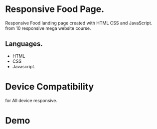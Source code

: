 # Responsive Food Page.

Responsive Food landing page created with HTML CSS and JavaScript. from 10 responsive mega website course.

## Languages.

- HTML
- CSS
- Javascript.

# Device Compatibility

for All device responsive.

# Demo
